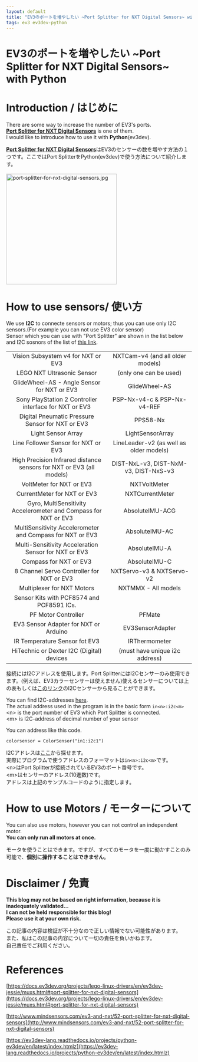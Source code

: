 ```yaml
---
layout: default
title: "EV3のポートを増やしたい ~Port Splitter for NXT Digital Sensors~ with Python"
tags: ev3 ev3dev-python
---
```

# EV3のポートを増やしたい ~Port Splitter for NXT Digital Sensors~ with Python

# Introduction / はじめに
There are some way to increase the number of EV3's ports.<br>
[__Port Splitter for NXT Digital Sensors__](http://www.mindsensors.com/ev3-and-nxt/52-port-splitter-for-nxt-digital-sensors) is one of them.<br>
I would like to introduce how to use it with __Python__(ev3dev).<br>

[__Port Splitter for NXT Digital Sensors__](http://www.mindsensors.com/ev3-and-nxt/52-port-splitter-for-nxt-digital-sensors)はEV3のセンサーの数を増やす方法の１つです。ここではPort SplitterをPython(ev3dev)で使う方法について紹介します。<br>
<br>
<img width="300" alt="port-splitter-for-nxt-digital-sensors.jpg" src="https://qiita-image-store.s3.ap-northeast-1.amazonaws.com/0/2449798/a7b0b21f-008a-5809-232a-e5fd378ef689.jpeg">

# How to use sensors/ 使い方
We use __I2C__ to connecte sensors or motors; thus you can use only I2C sensors.(For example you can not use EV3 color sensor)<br>
Sensor which you can use with "Port Splitter" are shown in the list below and I2C sosnors of the list of [this link](https://docs.ev3dev.org/projects/lego-linux-drivers/en/ev3dev-jessie/sensors.html).<br>

|                                                                      |                                         | 
| :------------------------------------------------------------------: | :-------------------------------------: | 
| Vision Subsystem v4 for NXT or EV3                               | NXTCam-v4 (and all older models)        | 
| LEGO NXT Ultrasonic Sensor                                           | (only one can be used)                  | 
| GlideWheel-AS - Angle Sensor for NXT or EV3                          | GlideWheel-AS                           | 
| Sony PlayStation 2 Controller interface for NXT or EV3               | PSP-Nx-v4-c & PSP-Nx-v4-REF             | 
| Digital Pneumatic Pressure Sensor for NXT or EV3                     | PPS58-Nx                                | 
| Light Sensor Array                                                   | LightSensorArray                        | 
| Line Follower Sensor for NXT or EV3                                  | LineLeader-v2 (as well as older models) | 
| High Precision Infrared distance sensors for NXT or EV3 (all models) | DIST-NxL-v3, DIST-NxM-v3, DIST-NxS-v3   | 
| VoltMeter for NXT or EV3                                             | NXTVoltMeter                            | 
| CurrentMeter for NXT or EV3                                          | NXTCurrentMeter                         | 
| Gyro, MultiSensitivity Accelerometer and Compass for NXT or EV3      | AbsoluteIMU-ACG                         | 
| MultiSensitivity Accelerometer and Compass for NXT or EV3            | AbsoluteIMU-AC                          | 
| Multi-Sensitivity Acceleration Sensor for NXT or EV3                 | AbsoluteIMU-A                           | 
| Compass for NXT or EV3                                               | AbsoluteIMU-C                           | 
| 8 Channel Servo Controller for NXT or EV3                            | NXTServo-v3 & NXTServo-v2               | 
| Multiplexer for NXT Motors                                           | NXTMMX - All models                     | 
| Sensor Kits with PCF8574 and PCF8591 ICs.                            |                                         | 
| PF Motor Controller                                                  | PFMate                                  | 
| EV3 Sensor Adapter for NXT or Arduino                                | EV3SensorAdapter                        | 
| IR Temperature Sensor fot EV3                                        | 	IRThermometer                          | 
| HiTechnic or Dexter I2C (Digital) devices                            | (must have unique i2c address)          | 

接続にはI2Cアドレスを使用します。Port SplitterにはI2Cセンサーのみ使用できます。(例えば、EV3カラーセンサーは使えません)使えるセンサーについては上の表もしくは[このリンク](https://docs.ev3dev.org/projects/lego-linux-drivers/en/ev3dev-jessie/sensors.html)のI2Cセンサーから見ることができます。<br>

You can find I2C-addresses [here](https://docs.ev3dev.org/projects/lego-linux-drivers/en/ev3dev-jessie/i2c.html#useful-info).  <br>
The actual address used in the program is in the basic form `in<n>:i2c<m>`<br>
\<n> is the port number of EV3 which Port Splitter is connected.<br>
\<m> is I2C-address of decimal number of your sensor<br>

You can address like this code.
```
colorsensor = ColorSensor("in1:i2c1")
```

I2Cアドレスは[ここ](https://docs.ev3dev.org/projects/lego-linux-drivers/en/ev3dev-jessie/i2c.html#useful-info)から探せます。<br>
実際にプログラムで使うアドレスのフォーマットは`in<n>:i2c<m>`です。<br>
\<n>はPort Splitterが接続されているEV3のポート番号です。<br>
\<m>はセンサーのアドレス(10進数)です。<br>
アドレスは上記のサンプルコードのように指定します。<br>

# How to use Motors / モーターについて
You can also use motors, however you can not control an independent motor.<br>
__You can only run all motors at once.__<br>

モータを使うことはできます。ですが、すべてのモータを一度に動かすことのみ可能で、__個別に操作することはできません__。<br>

# Disclaimer / 免責
__This blog may not be based on right information, because it is inadequately validated...<br>
I can not be held responsible for this blog!<br>
Please use it at your own risk.__<br>

この記事の内容は検証が不十分なので正しい情報でない可能性があります。<br>
また、私はこの記事の内容について一切の責任を負いかねます。<br>
自己責任でご利用ください。<br>

# References
[https://docs.ev3dev.org/projects/lego-linux-drivers/en/ev3dev-jessie/muxs.html#port-splitter-for-nxt-digital-sensors](https://docs.ev3dev.org/projects/lego-linux-drivers/en/ev3dev-jessie/muxs.html#port-splitter-for-nxt-digital-sensors)

[http://www.mindsensors.com/ev3-and-nxt/52-port-splitter-for-nxt-digital-sensors](http://www.mindsensors.com/ev3-and-nxt/52-port-splitter-for-nxt-digital-sensors)

[https://ev3dev-lang.readthedocs.io/projects/python-ev3dev/en/latest/index.htmlz](https://ev3dev-lang.readthedocs.io/projects/python-ev3dev/en/latest/index.htmlz)
